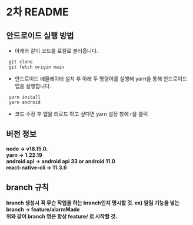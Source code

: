 # 2차 README  


## 안드로이드 실행 방법  

* 아래와 같이 코드를 로컬로 불러옵니다.
  
```
 git clone
 git fetch origin main
```

  
* 안드로이드 에뮬레이터 설치 후 아래 두 명령어를 실행해 yarn을 통해 안드로이드 앱을 실행합니다.

```
 yarn install
 yarn android
```

* 코드 수정 후 앱을 리로드 하고 싶다면 yarn 설정 창에 r을 클릭


## 버전 정보

**node -> v18.15.0.**  
**yarn -> 1.22.19**  
**android api -> android api 33 or android 11.0**  
**react-native-cli -> 11.3.6**  

## branch 규칙  

**branch 생성시 꼭 무슨 작업을 하는 branch인지 명시할 것. ex) 알림 기능을 넣는 branch -> feature/alarmMade**  
**위와 같이 branch 명은 항상 feature/ 로 시작할 것.**
